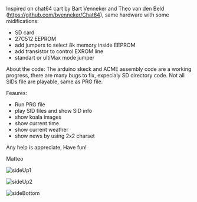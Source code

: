 Inspired on  chat64 cart by Bart Venneker and Theo van den Beld (https://github.com/bvenneker/Chat64), same hardware with some midifications:
- SD card
- 27C512 EEPROM
- add jumpers to select 8k memory inside EEPROM
- add transistor to control EXROM line
- standart or ultiMax mode jumper
  
 About the code:
  The arduino skeck and ACME assembly code are a working progress, there are many bugs to fix, expecialy SD directory code.
  Not all SIDs file are playable, same as PRG file.
  
Feaures:
- Run PRG file
- play SID files and show SID info
- show koala images
- show current time
- show current weather
- show news by using 2x2 charset
  
Any help is appreciate,
Have fun!

Matteo

![sideUp1](https://github.com/matt199394/c64esp32cart/assets/65487240/38e022f3-9dd2-4feb-adc3-4f767da10d91)

![sideUp2](https://github.com/matt199394/c64esp32cart/assets/65487240/eeed5ad3-ee54-4731-9f9f-a0043d92e576)

![sideBottom](https://github.com/matt199394/c64esp32cart/assets/65487240/b464b87a-7bbd-49e4-91c8-636ed578510b)

